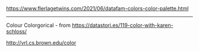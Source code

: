https://www.flerlagetwins.com/2021/06/datafam-colors-color-palette.html

---
Colour Colorgorical - from https://datastori.es/119-color-with-karen-schloss/

http://vrl.cs.brown.edu/color